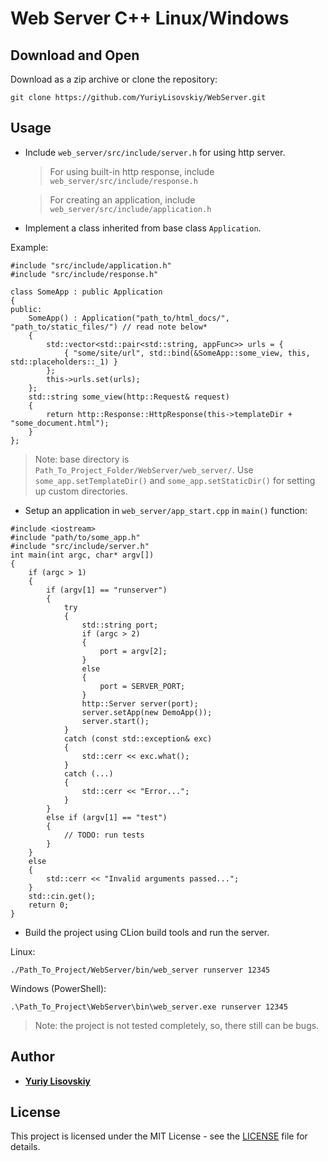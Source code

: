 # Web Server C++ Linux/Windows

## Download and Open
Download as a zip archive or clone the repository:
```
git clone https://github.com/YuriyLisovskiy/WebServer.git
```
## Usage
* Include `web_server/src/include/server.h` for using http server.
    > For using built-in http response, include `web_server/src/include/response.h`
    
    > For creating an application, include `web_server/src/include/application.h`
* Implement a class inherited from base class `Application`.

Example:
```
#include "src/include/application.h"
#include "src/include/response.h"

class SomeApp : public Application
{
public:
	SomeApp() : Application("path_to/html_docs/", "path_to/static_files/") // read note below*
	{
		std::vector<std::pair<std::string, appFunc>> urls = {
			{ "some/site/url", std::bind(&SomeApp::some_view, this, std::placeholders::_1) }
		};
		this->urls.set(urls);
	};
	std::string some_view(http::Request& request)
	{
		return http::Response::HttpResponse(this->templateDir + "some_document.html");
	}
};
```

> Note: base directory is `Path_To_Project_Folder/WebServer/web_server/`.
Use `some_app.setTemplateDir()` and `some_app.setStaticDir()` for setting up custom directories.
* Setup an application in `web_server/app_start.cpp` in `main()` function:
```
#include <iostream>
#include "path/to/some_app.h"
#include "src/include/server.h"
int main(int argc, char* argv[])
{
    if (argc > 1)
    {
        if (argv[1] == "runserver")
        {
            try
            {
                std::string port;
                if (argc > 2)
                {
                    port = argv[2];
                }
                else
                {
                    port = SERVER_PORT;
                }
                http::Server server(port);
                server.setApp(new DemoApp());
                server.start();
            }
            catch (const std::exception& exc)
            {
                std::cerr << exc.what();
            }
            catch (...)
            {
                std::cerr << "Error...";
            }
        }
        else if (argv[1] == "test")
        {
            // TODO: run tests
        }
    }
    else
    {
        std::cerr << "Invalid arguments passed...";
    }
    std::cin.get();
    return 0;
}
```
* Build the project using CLion build tools and run the server.

Linux:
```
./Path_To_Project/WebServer/bin/web_server runserver 12345
```
Windows (PowerShell):
```
.\Path_To_Project\WebServer\bin\web_server.exe runserver 12345
```
> Note: the project is not tested completely, so, there still can be bugs.

## Author

* **[Yuriy Lisovskiy](https://github.com/YuriyLisovskiy)**

## License

This project is licensed under the MIT License - see the [LICENSE](LICENSE) file for details.
